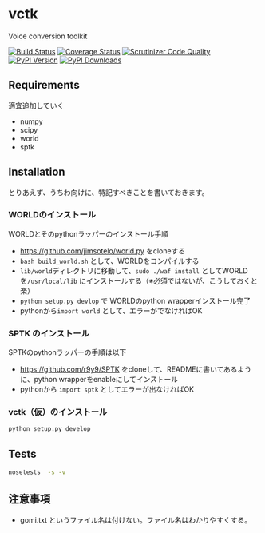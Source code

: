 vctk
======

Voice conversion toolkit

[![Build Status](http://img.shields.io/travis/{{cookiecutter.github_username}}/{{cookiecutter.github_repo}}/master.svg)](https://travis-ci.org/{{cookiecutter.github_username}}/{{cookiecutter.github_repo}})
[![Coverage Status](http://img.shields.io/coveralls/{{cookiecutter.github_username}}/{{cookiecutter.github_repo}}/master.svg)](https://coveralls.io/r/{{cookiecutter.github_username}}/{{cookiecutter.github_repo}})
[![Scrutinizer Code Quality](http://img.shields.io/scrutinizer/g/{{cookiecutter.github_username}}/{{cookiecutter.github_repo}}.svg)](https://scrutinizer-ci.com/g/{{cookiecutter.github_username}}/{{cookiecutter.github_repo}}/?branch=master)
[![PyPI Version](http://img.shields.io/pypi/v/{{vctk}}.svg)](https://pypi.python.org/pypi/{{vctk}})
[![PyPI Downloads](http://img.shields.io/pypi/dm/{{vctk}}.svg)](https://pypi.python.org/pypi/{{vctk}})

## Requirements

適宜追加していく

- numpy
- scipy
- world
- sptk

## Installation

とりあえず、うちわ向けに、特記すべきことを書いておきます。

### WORLDのインストール

WORLDとそのpythonラッパーのインストール手順

- https://github.com/jimsotelo/world.py をcloneする
- `bash build_world.sh` として、WORLDをコンパイルする
- `lib/world`ディレクトリに移動して、`sudo ./waf install` としてWORLDを`/usr/local/lib` にインストールする（※必須ではないが、こうしておくと楽）
- `python setup.py devlop` で WORLDのpython wrapperインストール完了
- pythonから`import world` として、エラーがでなければOK

### SPTK のインストール

SPTKのpythonラッパーの手順は以下

- https://github.com/r9y9/SPTK をcloneして、READMEに書いてあるように、python wrapperをenableにしてインストール
- pythonから `import sptk` としてエラーが出なければOK

### vctk（仮）のインストール

```bash
python setup.py develop
```

## Tests

```bash
nosetests  -s -v
```

## 注意事項

- gomi.txt というファイル名は付けない。ファイル名はわかりやすくする。
